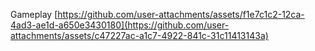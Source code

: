 Gameplay
[https://github.com/user-attachments/assets/f1e7c1c2-12ca-4ad3-ae1d-a650e3430180](https://github.com/user-attachments/assets/c47227ac-a1c7-4922-841c-31c11413143a)
